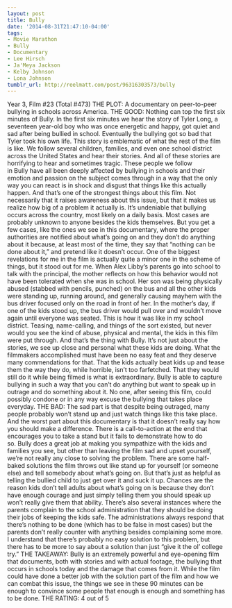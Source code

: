 ```yaml
---
layout: post
title: Bully
date: '2014-08-31T21:47:10-04:00'
tags:
- Movie Marathon
- Bully
- Documentary
- Lee Hirsch
- Ja'Meya Jackson
- Kelby Johnson
- Lona Johnson
tumblr_url: http://reelmatt.com/post/96316303573/bully
---
```



Year 3, Film #23 (Total #473)
THE PLOT: A documentary on peer-to-peer bullying in schools across America.
THE GOOD: Nothing can top the first six minutes of Bully. In the first six minutes we hear the story of Tyler Long, a seventeen year-old boy who was once energetic and happy, got quiet and sad after being bullied in school. Eventually the bullying got so bad that Tyler took his own life.
This story is emblematic of what the rest of the film is like. We follow several children, families, and even one school district across the United States and hear their stories. And all of these stories are horrifying to hear and sometimes tragic. These people we follow in Bully have all been deeply affected by bullying in schools and their emotion and passion on the subject comes through in a way that the only way you can react is in shock and disgust that things like this actually happen.
And that’s one of the strongest things about this film. Not necessarily that it raises awareness about this issue, but that it makes us realize how big of a problem it actually is. It’s undeniable that bullying occurs across the country, most likely on a daily basis. Most cases are probably unknown to anyone besides the kids themselves. But you get a few cases, like the ones we see in this documentary, where the proper authorities are notified about what’s going on and they don’t do anything about it because, at least most of the time, they say that “nothing can be done about it,” and pretend like it doesn’t occur.
One of the biggest revelations for me in the film is actually quite a minor one in the scheme of things, but it stood out for me. When Alex Libby’s parents go into school to talk with the principal, the mother reflects on how this behavior would not have been tolerated when she was in school. Her son was being physically abused (stabbed with pencils, punched) on the bus and all the other kids were standing up, running around, and generally causing mayhem with the bus driver focused only on the road in front of her. In the mother’s day, if one of the kids stood up, the bus driver would pull over and wouldn’t move again until everyone was seated. This is how it was like in my school district. Teasing, name-calling, and things of the sort existed, but never would you see the kind of abuse, physical and mental, the kids in this film were put through.
And that’s the thing with Bully. It’s not just about the stories, we see up close and personal what these kids are doing. What the filmmakers accomplished must have been no easy feat and they deserve many commendations for that. That the kids actually beat kids up and tease them the way they do, while horrible, isn’t too farfetched. That they would still do it while being filmed is what is extraordinary. Bully is able to capture bullying in such a way that you can’t do anything but want to speak up in outrage and do something about it. No one, after seeing this film, could possibly condone or in any way excuse the bullying that takes place everyday.
THE BAD: The sad part is that despite being outraged, many people probably won’t stand up and just watch things like this take place. And the worst part about this documentary is that it doesn’t really say how you should make a difference. There is a call-to-action at the end that encourages you to take a stand but it fails to demonstrate how to do so. Bully does a great job at making you sympathize with the kids and families you see, but other than leaving the film sad and upset yourself, we’re not really any close to solving the problem.
There are some half-baked solutions the film throws out like stand up for yourself (or someone else) and tell somebody about what’s going on. But that’s just as helpful as telling the bullied child to just get over it and suck it up. Chances are the reason kids don’t tell adults about what’s going on is because they don’t have enough courage and just simply telling them you should speak up won’t really give them that ability. There’s also several instances where the parents complain to the school administration that they should be doing their jobs of keeping the kids safe. The administrations always respond that there’s nothing to be done (which has to be false in most cases) but the parents don’t really counter with anything besides complaining some more. I understand that there’s probably no easy solution to this problem, but there has to be more to say about a solution than just “give it the ol’ college try.”
THE TAKEAWAY: Bully is an extremely powerful and eye-opening film that documents, both with stories and with actual footage, the bullying that occurs in schools today and the damage that comes from it. While the film could have done a better job with the solution part of the film and how we can combat this issue, the things we see in these 90 minutes can be enough to convince some people that enough is enough and something has to be done.
THE RATING: 4 out of 5
